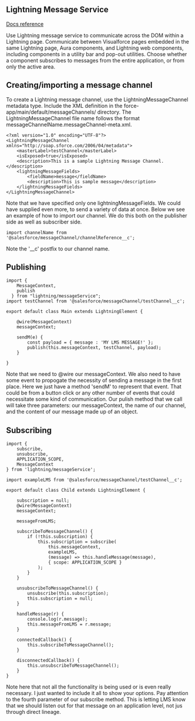 ## Lightning Message Service
[Docs reference](https://developer.salesforce.com/docs/component-library/documentation/en/lwc/lwc.use_message_channel)

Use Lightning message service to communicate across the DOM within a Lightning page. Communicate between Visualforce pages 
embedded in the same Lightning page, Aura components, and Lightning web components, including components in a utility bar and 
pop-out utilities. Choose whether a component subscribes to messages from the entire application, or from only the active area.

## Creating/importing a message channel

To create a Lightning message channel, use the LightningMessageChannel metadata type. Include the XML definition in the 
force-app/main/default/messageChannels/ directory. The LightningMessageChannel file name follows the format 
messageChannelName.messageChannel-meta.xml.

```
<?xml version="1.0" encoding="UTF-8"?>
<LightningMessageChannel xmlns="http://soap.sforce.com/2006/04/metadata">
    <masterLabel>testChannel</masterLabel>
    <isExposed>true</isExposed>
    <description>This is a sample Lightning Message Channel.</description>
    <lightningMessageFields>
        <fieldName>message</fieldName>
        <description>This is sample message</description>
    </lightningMessageFields>
</LightningMessageChannel>
```

Note that we have specified only one lightningMessageFields. We could have supplied even more, to send a variety of data at once. Below we 
see an example of how to import our channel. We do this both on the publisher side as well as subscriber side.

```
import channelName from '@salesforce/messageChannel/channelReference__c';
```

Note the '__c' postfix to our channel name. 

## Publishing

```
import {
    MessageContext,
    publish
  } from "lightning/messageService";
import testChannel from '@salesforce/messageChannel/testChannel__c';

export default class Main extends LightningElement {

    @wire(MessageContext)
    messageContext;
	
	sendM(e) {
        const payload = { message : 'MY LMS MESSAGE!' };
        publish(this.messageContext, testChannel, payload);
    }
	
}
```

Note that we need to @wire our messageContext. We also need to have some event to propogate the necessity of sending a message in the first place. 
Here we just have a method 'sendM' to represent that event. That could be from a button click or any other number of events that could necessitate 
some kind of communication. Our pulish method that we call will take three parameters: our messageContext, the name of our channel, and the content 
of our message made up of an object.

## Subscribing

```
import {
    subscribe,
    unsubscribe,
    APPLICATION_SCOPE,
    MessageContext
} from 'lightning/messageService';

import exampleLMS from '@salesforce/messageChannel/testChannel__c';

export default class Child extends LightningElement {

    subscription = null;
    @wire(MessageContext)
    messageContext;

    messageFromLMS;

    subscribeToMessageChannel() {
        if (!this.subscription) {
            this.subscription = subscribe(
                this.messageContext,
                exampleLMS,
                (message) => this.handleMessage(message),
                { scope: APPLICATION_SCOPE }
            );
        }
    }

    unsubscribeToMessageChannel() {
        unsubscribe(this.subscription);
        this.subscription = null;
    }

    handleMessage(r) {
        console.log(r.message);
        this.messageFromLMS = r.message;
    }

    connectedCallback() {
        this.subscribeToMessageChannel();
    }

    disconnectedCallback() {
        this.unsubscribeToMessageChannel();
    }
}
```

Note here that not all the functionality is being used or is even really necessary. I just wanted to include it all to show your options. 
Pay attention to the fourth parameter of our subscribe method. This is letting LMS know that we should listen out for that message on an 
application level, not jus through direct lineage. 
